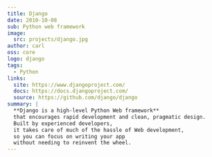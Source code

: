 ```yaml
---
title: Django
date: 2010-10-08
sub: Python web framework
image:
  src: projects/django.jpg
author: carl
oss: core
logo: django
tags:
  - Python
links:
  site: https://www.djangoproject.com/
  docs: https://docs.djangoproject.com/
  source: https://github.com/django/django
summary: |
  **Django is a high-level Python Web framework**
  that encourages rapid development and clean, pragmatic design.
  Built by experienced developers,
  it takes care of much of the hassle of Web development,
  so you can focus on writing your app
  without needing to reinvent the wheel.
---
```

